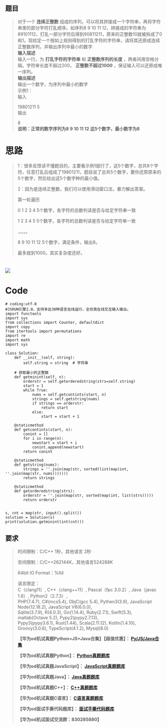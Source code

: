 ## 题目

> 对于一个 **连续正整数** 组成的序列，可以将其拼接成一个字符串，再将字符串里的部分字符打乱顺序。如序列8 9 10 11
> 12，拼接成的字符串为89101112，打乱一部分字符后得到90811211，原来的正整数10就被拆成了0和1。现给定一个按如上规则得到的打乱字符的字符串，请将其还原成连续正整数序列，并输出序列中最小的数字.  
>  **输入描述**  
>  输入一行，为 **打乱字符的字符串** 和 **正整数序列的长度** ，两者间用空格分隔，字符审长度不超过200， **正整数不超过1000**
> ，保证输入可以还原成唯一序列。  
>  **输出描述**  
>  输出一个数字，为序列中最小的数字  
>  示例1：  
>  输入
>
> 19801211 5  
>  输出
>
> 8  
>  **说明：正常的数字序列为8 9 10 11 12 这5个数字，最小数字为8**

# 思路

>
> 1：很多反馈读不懂题目的，主要看示例1就行了，这5个数字，总共8个字符，任意打乱后组成了19801211，题目说了总共5个数字，要你还原原来的5个数字，然后给出这5个数字种的最小值。
>
> 2：因为是连续正整数，我们可以使用滑动窗口法，暴力解出答案。
>
> 第一轮遍历
>
> 0 1 2 3 4 5个数字，各字符的总数判读是否与给定字符串一致
>
> 1 2 3 4 5 5个数字，各字符的总数判读是否与给定字符串一致
>
> .。。。。
>
> 8 9 10 11 12 5个数字，满足条件，输出8。
>
> 最多就到1000。其实复杂度还好。

# ![](https://img-blog.csdnimg.cn/f3722de2fdd34ae2a781960ec57b1dad.jpeg)

# Code

    
    
    # coding:utf-8
    #JSRUN引擎2.0，支持多达30种语言在线运行，全仿真在线交互输入输出。 
    import functools
    import sys
    from collections import Counter, defaultdict
    import copy
    from itertools import permutations
    import re
    import math
    import sys
    
    class Solution:
        def __init__(self, string):
            self.string = string  # 字符串
        
        # 获取最小的正整数
        def getminint(self, n):
            orderstr = self.getorderedstring(strs=self.string)
            start = 1
            while True:
                nums = self.getcontints(start, n)
                strings = self.getstring(nums)
                if strings == orderstr:
                    return start
                else:
                    start = start + 1
        
        @staticmethod
        def getcontints(start, n):
            conint = []
            for i in range(n):
                newstart = start + i
                conint.append(newstart)
            return conint
     
        @staticmethod
        def getstring(nums):
            strings = ''.join(map(str, sorted(list(map(int, ''.join(map(str, nums)))))))
            return strings
        
        @staticmethod
        def getorderedstring(strs):
            orderstr = ''.join(map(str, sorted(map(int, list(strs)))))
            return orderstr
    
    
    s, cnt = map(str, input().split())
    solution = Solution(s) 
    print(solution.getminint(int(cnt)))

## 要求

> 时间限制：C/C++ 1秒，其他语言 2秒
>
> 空间限制：C/C++262144K，其他语言524288K
>
> 64bit IO Format：%lld
>
> 语言限定：  
>  C（clang11）, C++（clang++11）, Pascal（fpc 3.0.2）, Java（javac 1.8）,
> Python2（2.7.3）,  
>  PHP(7.4.7), C#(mcs5.4), ObjC(gcc 5.4), Pythen3(3.9), JavaScript
> Node(12.18.2), JavaScript V8(6.0.0),  
>  Sqlite(3.7.9), R(4.0.3), Go(1.14.4), Ruby(2.7.1), Swift(5.3), matlab(Octave
> 5.2), Pypy2(pypy2.7.13),  
>  Pypy3(pypy3.6.1), Rust(1.44), Scala(2.11.12), Kotlin(1.4.10),
> Groovy(3.0.6), TypeScript(4.1.2), Mysql(8.0)
>
> **【华为od机试真题Python+JS+Java合集】【超值优惠】：
> **[Py/JS/Java合集](https://blog.csdn.net/misayaaaaa/category_12258991.html
> "Py/JS/Java合集")****
>
> **【华为od机试真题Python】：
> **[Python真题题库](https://blog.csdn.net/misayaaaaa/category_12111005.html
> "Python真题题库")****
>
> **【华为od机试真题JavaScript】：
> **[JavaScript真题题库](https://blog.csdn.net/misayaaaaa/category_12199270.html
> "JavaScript真题题库")****
>
> **【华为od机试真题Java】：
> **[Java真题题库](https://blog.csdn.net/misayaaaaa/category_12111006.html
> "Java真题题库")****
>
> **【华为od机试真题C++】：
> **[C++真题题库](https://blog.csdn.net/misayaaaaa/category_12036814.html
> "C++真题题库")****
>
> **【华为od机试真题C语言】：
> **[C语言真题题库](https://blog.csdn.net/misayaaaaa/category_12217917.html
> "C语言真题题库")****
>
> **【华为od面试手撕代码题库】：
> **[面试手撕代码题库](https://renjie.blog.csdn.net/article/details/130419388
> "面试手撕代码题库")****
>
> **【华为od机试面试交流群：830285880】**

